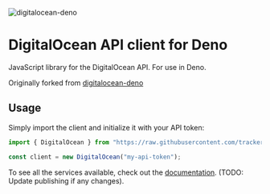 ![digitalocean-deno](https://user-images.githubusercontent.com/5883616/126348407-dd1e694d-64a9-402e-b8df-f59e67686014.png)

# DigitalOcean API client for Deno

JavaScript library for the DigitalOcean API. For use in Deno.

Originally forked from
[digitalocean-deno](https://github.com/tracker1/digitalocean-deno/)

## Usage

Simply import the client and initialize it with your API token:

```js
import { DigitalOcean } from "https://raw.githubusercontent.com/tracker1/digitalocean-deno/master/mod.ts";

const client = new DigitalOcean("my-api-token");
```

To see all the services available, check out the
[documentation](https://tracker1.github.io/digitalocean-deno/). (TODO: Update
publishing if any changes).
